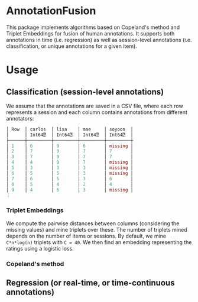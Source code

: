 # AnnotationFusion
This package implements algorithms based on Copeland's method and Triplet Embeddings for fusion of human annotations. It supports both annotations in time (i.e. regression) as well as session-level annotations (i.e. classification, or unique annotations for a given item).

# Usage
## Classification (session-level annotations)
We assume that the annotations are saved in a CSV file, where each row represents a session and each column contains annotations from different annotators:
```julia
│ Row  │ carlos  │ lisa    │ mae     │ soyoon  │
│      │ Int64⍰  │ Int64⍰  │ Int64⍰  │ Int64⍰  │
├──────┼─────────┼─────────┼─────────┼─────────┼
│ 1    │ 6       │ 9       │ 6       │ missing │
│ 2    │ 7       │ 9       │ 7       │ 7       │
│ 3    │ 7       │ 9       │ 7       │ 7       │
│ 4    │ 4       │ 9       │ 7       │ missing │
│ 5    │ 3       │ 3       │ 3       │ missing │
│ 6    │ 5       │ 5       │ 3       │ missing │
│ 7    │ 6       │ 5       │ 3       │ 6       │
│ 8    │ 5       │ 4       │ 2       │ 4       │
│ 9    │ 4       │ 5       │ 3       │ missing │
⋮
```
### Triplet Embeddings
We compute the pairwise distances between columns (considering the missing values) and mine triplets over these. The number of triplets mined depends on the number of items or sessions. By default, we mine `C*n*log(n)` triplets with `C = 40`. We then find an embedding representing the ratings using a logistic loss.

### Copeland's method

## Regression (or real-time, or time-continuous annotations)
